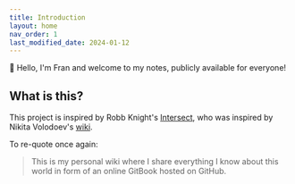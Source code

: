 ```yaml
---
title: Introduction
layout: home
nav_order: 1
last_modified_date: 2024-01-12
---
```


👋 Hello, I'm Fran and welcome to my notes, publicly available for everyone!

## What is this?

This project is inspired by Robb Knight's [Intersect](https://intersect.rknight.me/), who was inspired by Nikita Volodoev's [wiki](https://wiki.nikitavoloboev.xyz/).

To re-quote once again:

> This is my personal wiki where I share everything I know about this world in form of an online GitBook hosted on GitHub.
